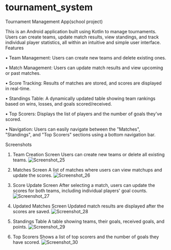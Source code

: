# tournament_system
Tournament Management App(school project)

This is an Android application built using Kotlin to manage tournaments. Users can create teams, update match results, view standings, and track individual player statistics, all within an intuitive and simple user interface.
Features

•	Team Management: Users can create new teams and delete existing ones.

•	Match Management: Users can update match results and view upcoming or past matches.

•	Score Tracking: Results of matches are stored, and scores are displayed in real-time.

•	Standings Table: A dynamically updated table showing team rankings based on wins, losses, and goals scored/received.

•	Top Scorers: Displays the list of players and the number of goals they've scored.

•	Navigation: Users can easily navigate between the "Matches", "Standings", and "Top Scorers" sections using a bottom navigation bar.

Screenshots
1.	Team Creation Screen
Users can create new teams or delete all existing teams.
![Screenshot_25](https://github.com/user-attachments/assets/eec655f2-e02b-4725-801f-d23e94bbe8fa)

3.	Matches Screen
A list of matches where users can view matchups and update the scores.
![Screenshot_26](https://github.com/user-attachments/assets/f2fadd56-bd42-4117-95f5-9f925141cd54)

5.	Score Update Screen
After selecting a match, users can update the scores for both teams, including individual players' goal counts.
![Screenshot_27](https://github.com/user-attachments/assets/fec03ff6-7f20-4008-b95b-4c8a4e72be56)

7.	Updated Matches Screen
Updated match results are displayed after the scores are saved.
![Screenshot_28](https://github.com/user-attachments/assets/41953011-b808-4f8e-936e-a2ea57ecff0e)

9.	Standings Table
A table showing teams, their goals, received goals, and points.
![Screenshot_29](https://github.com/user-attachments/assets/cc514b90-2701-46e4-96c3-944e62158136)

11.	Top Scorers
Shows a list of top scorers and the number of goals they have scored.
![Screenshot_30](https://github.com/user-attachments/assets/325270ca-3d0d-4856-8819-f0b3896a60bc)

